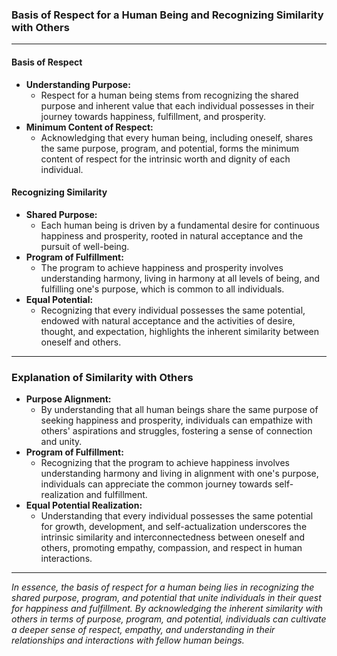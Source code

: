 ### Basis of Respect for a Human Being and Recognizing Similarity with Others

---

#### Basis of Respect

- **Understanding Purpose:**
  - Respect for a human being stems from recognizing the shared purpose and inherent value that each individual possesses in their journey towards happiness, fulfillment, and prosperity.
- **Minimum Content of Respect:**
  - Acknowledging that every human being, including oneself, shares the same purpose, program, and potential, forms the minimum content of respect for the intrinsic worth and dignity of each individual.

#### Recognizing Similarity

- **Shared Purpose:**
  - Each human being is driven by a fundamental desire for continuous happiness and prosperity, rooted in natural acceptance and the pursuit of well-being.
- **Program of Fulfillment:**
  - The program to achieve happiness and prosperity involves understanding harmony, living in harmony at all levels of being, and fulfilling one's purpose, which is common to all individuals.
- **Equal Potential:**
  - Recognizing that every individual possesses the same potential, endowed with natural acceptance and the activities of desire, thought, and expectation, highlights the inherent similarity between oneself and others.

---

### Explanation of Similarity with Others

- **Purpose Alignment:**
  - By understanding that all human beings share the same purpose of seeking happiness and prosperity, individuals can empathize with others' aspirations and struggles, fostering a sense of connection and unity.
- **Program of Fulfillment:**
  - Recognizing that the program to achieve happiness involves understanding harmony and living in alignment with one's purpose, individuals can appreciate the common journey towards self-realization and fulfillment.
- **Equal Potential Realization:**
  - Understanding that every individual possesses the same potential for growth, development, and self-actualization underscores the intrinsic similarity and interconnectedness between oneself and others, promoting empathy, compassion, and respect in human interactions.

---

_In essence, the basis of respect for a human being lies in recognizing the shared purpose, program, and potential that unite individuals in their quest for happiness and fulfillment. By acknowledging the inherent similarity with others in terms of purpose, program, and potential, individuals can cultivate a deeper sense of respect, empathy, and understanding in their relationships and interactions with fellow human beings._
